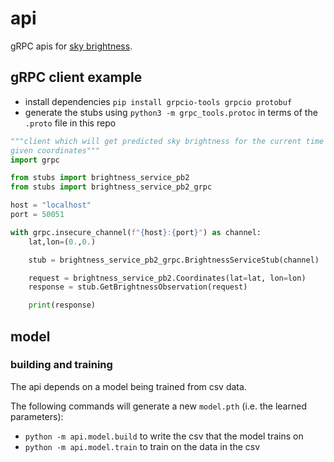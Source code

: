 # api

gRPC apis for [sky brightness](https://en.wikipedia.org/wiki/Sky_brightness).

## gRPC client example

- install dependencies `pip install grpcio-tools grpcio protobuf`
- generate the stubs using `python3 -m grpc_tools.protoc` in terms of the `.proto` file in this repo

```py
"""client which will get predicted sky brightness for the current time at
given coordinates"""
import grpc

from stubs import brightness_service_pb2
from stubs import brightness_service_pb2_grpc

host = "localhost"
port = 50051

with grpc.insecure_channel(f"{host}:{port}") as channel:
    lat,lon=(0.,0.)

    stub = brightness_service_pb2_grpc.BrightnessServiceStub(channel)

    request = brightness_service_pb2.Coordinates(lat=lat, lon=lon)
    response = stub.GetBrightnessObservation(request)

    print(response)

```

## model

### building and training

The api depends on a model being trained from csv data.

The following commands will generate a new `model.pth` (i.e. the learned parameters):

- `python -m api.model.build` to write the csv that the model trains on
- `python -m api.model.train` to train on the data in the csv
